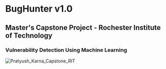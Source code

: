 # BugHunter v1.0
## Master's Capstone Project - Rochester Institute of Technology 
### Vulnerability Detection Using Machine Learning 


![Pratyush_Karna_Capstone_RIT](https://github.com/pk9444/BugHunter/assets/57378806/976b0693-60e3-4405-9a40-7740aa81ebbd)
